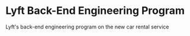 # Lyft Back-End Engineering Program
Lyft's back-end engineering program on the new car rental service